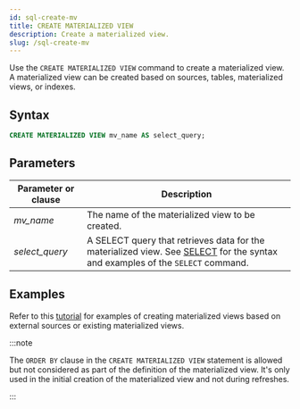 ```yaml
---
id: sql-create-mv
title: CREATE MATERIALIZED VIEW
description: Create a materialized view.
slug: /sql-create-mv
---
```


Use the `CREATE MATERIALIZED VIEW` command to create a materialized view. A materialized view can be created based on sources, tables, materialized views, or indexes.

## Syntax

```sql
CREATE MATERIALIZED VIEW mv_name AS select_query;
```

## Parameters

|Parameter or clause        | Description           |
|---------------------------|-----------------------|
|*mv_name*                       |The name of the materialized view to be created.|
|*select_query*             |A SELECT query that retrieves data for the materialized view. See [SELECT](sql-select.md) for the syntax and examples of the `SELECT` command.|


## Examples
Refer to this [tutorial](/tutorials/server-performance-anomaly-detection.md) for examples of creating materialized views based on external sources or existing materialized views.


:::note

The `ORDER BY` clause in the `CREATE MATERIALIZED VIEW` statement is allowed but not considered as part of the definition of the materialized view. It's only used in the initial creation of the materialized view and not during refreshes.

:::